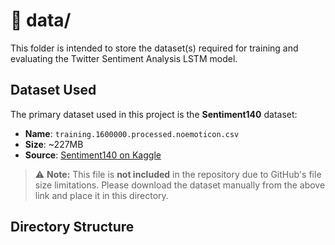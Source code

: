 # 📂 data/

This folder is intended to store the dataset(s) required for training and evaluating the Twitter Sentiment Analysis LSTM model.

## Dataset Used

The primary dataset used in this project is the **Sentiment140** dataset:
- **Name**: `training.1600000.processed.noemoticon.csv`
- **Size**: ~227MB
- **Source**: [Sentiment140 on Kaggle](https://www.kaggle.com/datasets/kazanova/sentiment140)

> ⚠️ **Note:** This file is **not included** in the repository due to GitHub's file size limitations. Please download the dataset manually from the above link and place it in this directory.

## Directory Structure

